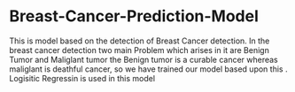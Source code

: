 # Breast-Cancer-Prediction-Model
This is model based on the detection of Breast Cancer detection. In the breast cancer detection two main Problem which arises in it are Benign Tumor  and Maliglant tumor the Benign tumor is  a curable cancer whereas maliglant is deathful cancer, so we have trained our model based upon this . Logisitic Regressin is used in this model
